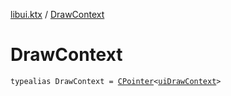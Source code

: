 [libui.ktx](index.md) / [DrawContext](./-draw-context.md)

# DrawContext

`typealias DrawContext = `[`CPointer`](../kotlinx.cinterop/-c-pointer/index.md)`<`[`uiDrawContext`](../libui/ui-draw-context.md)`>`